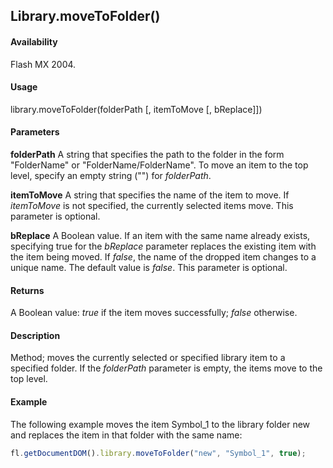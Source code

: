 ## Library.moveToFolder()

#### Availability

Flash MX 2004.

#### Usage

library.moveToFolder(folderPath [, itemToMove [, bReplace]])

#### Parameters

**folderPath** A string that specifies the path to the folder in the form "FolderName" or "FolderName/FolderName". To move an item to the top level, specify an empty string ("") for *folderPath*.

**itemToMove** A string that specifies the name of the item to move. If *itemToMove* is not specified, the currently selected items move. This parameter is optional.

**bReplace** A Boolean value. If an item with the same name already exists, specifying true for the *bReplace* parameter replaces the existing item with the item being moved. If *false*, the name of the dropped item changes to a unique name. The default value is *false*. This parameter is optional.

#### Returns

A Boolean value: *true* if the item moves successfully; *false* otherwise.

#### Description

Method; moves the currently selected or specified library item to a specified folder. If the *folderPath* parameter is empty, the items move to the top level.

#### Example

The following example moves the item Symbol_1 to the library folder new and replaces the item in that folder with the same name:

```javascript
fl.getDocumentDOM().library.moveToFolder("new", "Symbol_1", true);
```
